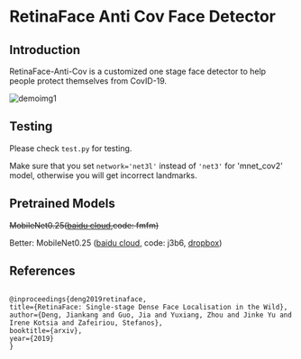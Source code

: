 # RetinaFace Anti Cov Face Detector

## Introduction

RetinaFace-Anti-Cov is a customized one stage face detector to help people protect themselves from CovID-19.

![demoimg1](https://insightface.ai/assets/img/github/cov_test.jpg)


## Testing

Please check ``test.py`` for testing.

Make sure that you set ``network='net3l'`` instead of ``'net3'`` for 'mnet_cov2' model, otherwise you will get incorrect landmarks.

## Pretrained Models

~~MobileNet0.25([baidu cloud](https://pan.baidu.com/s/1p8n4R2W-9WmmBWxYQEFcWg),code: fmfm)~~

Better: MobileNet0.25 ([baidu cloud](https://pan.baidu.com/s/16ihzPxjTObdbv0D6P6LmEQ), code: j3b6, [dropbox](https://www.dropbox.com/s/6rhhxsbh2qik65k/cov2.zip?dl=0))



## References

```
  
@inproceedings{deng2019retinaface,
title={RetinaFace: Single-stage Dense Face Localisation in the Wild},
author={Deng, Jiankang and Guo, Jia and Yuxiang, Zhou and Jinke Yu and Irene Kotsia and Zafeiriou, Stefanos},
booktitle={arxiv},
year={2019}
}
```


